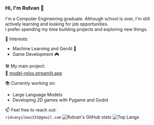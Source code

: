 
### Hi, I'm Rıdvan 👋

I'm a Computer Engineering graduate. Although school is over, I'm still actively learning and looking for job opportunities.  
I prefer spending my time building projects and exploring new things.

🎯 Interests:  
- Machine Learning and GenAI 🤖  
- Game Development 🎮  


🛠️ My main project:  
📌 [model-relox.streamlit.app](https://model-relox.streamlit.app)

📚 Currently working on:    
- Large Language Models 
- Developing 2D games with Pygame and Godot

📫 Feel free to reach out:  
`ridvanyilmaz333@gmail.com`
![Rıdvan's GitHub stats](https://github-readme-stats.vercel.app/api?username=ridvanyilmaz&show_icons=true&theme=dark)
![Top Langs](https://github-readme-stats.vercel.app/api/top-langs/?username=ridvanyilmaz&layout=compact)

